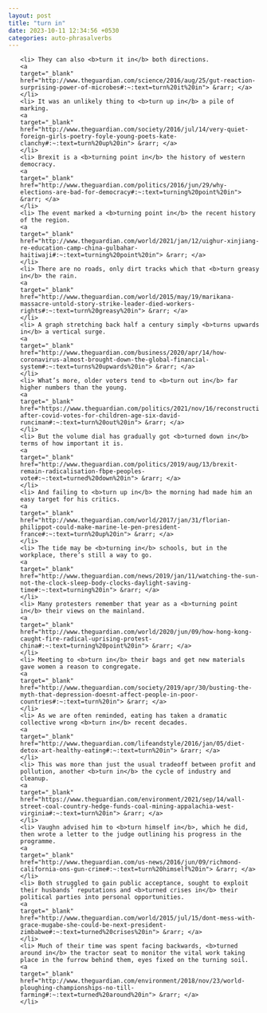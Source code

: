 ```yaml
---
layout: post
title: "turn in"
date: 2023-10-11 12:34:56 +0530
categories: auto-phrasalverbs
---
```

<ol>

    <li> They can also <b>turn it in</b> both directions.
    <a 
    target="_blank" 
    href="http://www.theguardian.com/science/2016/aug/25/gut-reaction-surprising-power-of-microbes#:~:text=turn%20it%20in"> &rarr; </a>
    </li>
    <li> It was an unlikely thing to <b>turn up in</b> a pile of marking.
    <a 
    target="_blank" 
    href="http://www.theguardian.com/society/2016/jul/14/very-quiet-foreign-girls-poetry-foyle-young-poets-kate-clanchy#:~:text=turn%20up%20in"> &rarr; </a>
    </li>
    <li> Brexit is a <b>turning point in</b> the history of western democracy.
    <a 
    target="_blank" 
    href="http://www.theguardian.com/politics/2016/jun/29/why-elections-are-bad-for-democracy#:~:text=turning%20point%20in"> &rarr; </a>
    </li>
    <li> The event marked a <b>turning point in</b> the recent history of the region.
    <a 
    target="_blank" 
    href="http://www.theguardian.com/world/2021/jan/12/uighur-xinjiang-re-education-camp-china-gulbahar-haitiwaji#:~:text=turning%20point%20in"> &rarr; </a>
    </li>
    <li> There are no roads, only dirt tracks which that <b>turn greasy in</b> the rain.
    <a 
    target="_blank" 
    href="http://www.theguardian.com/world/2015/may/19/marikana-massacre-untold-story-strike-leader-died-workers-rights#:~:text=turn%20greasy%20in"> &rarr; </a>
    </li>
    <li> A graph stretching back half a century simply <b>turns upwards in</b> a vertical surge.
    <a 
    target="_blank" 
    href="http://www.theguardian.com/business/2020/apr/14/how-coronavirus-almost-brought-down-the-global-financial-system#:~:text=turns%20upwards%20in"> &rarr; </a>
    </li>
    <li> What’s more, older voters tend to <b>turn out in</b> far higher numbers than the young.
    <a 
    target="_blank" 
    href="https://www.theguardian.com/politics/2021/nov/16/reconstruction-after-covid-votes-for-children-age-six-david-runciman#:~:text=turn%20out%20in"> &rarr; </a>
    </li>
    <li> But the volume dial has gradually got <b>turned down in</b> terms of how important it is.
    <a 
    target="_blank" 
    href="http://www.theguardian.com/politics/2019/aug/13/brexit-remain-radicalisation-fbpe-peoples-vote#:~:text=turned%20down%20in"> &rarr; </a>
    </li>
    <li> And failing to <b>turn up in</b> the morning had made him an easy target for his critics.
    <a 
    target="_blank" 
    href="http://www.theguardian.com/world/2017/jan/31/florian-philippot-could-make-marine-le-pen-president-france#:~:text=turn%20up%20in"> &rarr; </a>
    </li>
    <li> The tide may be <b>turning in</b> schools, but in the workplace, there’s still a way to go.
    <a 
    target="_blank" 
    href="http://www.theguardian.com/news/2019/jan/11/watching-the-sun-not-the-clock-sleep-body-clocks-daylight-saving-time#:~:text=turning%20in"> &rarr; </a>
    </li>
    <li> Many protesters remember that year as a <b>turning point in</b> their views on the mainland.
    <a 
    target="_blank" 
    href="http://www.theguardian.com/world/2020/jun/09/how-hong-kong-caught-fire-radical-uprising-protest-china#:~:text=turning%20point%20in"> &rarr; </a>
    </li>
    <li> Meeting to <b>turn in</b> their bags and get new materials gave women a reason to congregate.
    <a 
    target="_blank" 
    href="http://www.theguardian.com/society/2019/apr/30/busting-the-myth-that-depression-doesnt-affect-people-in-poor-countries#:~:text=turn%20in"> &rarr; </a>
    </li>
    <li> As we are often reminded, eating has taken a dramatic collective wrong <b>turn in</b> recent decades.
    <a 
    target="_blank" 
    href="http://www.theguardian.com/lifeandstyle/2016/jan/05/diet-detox-art-healthy-eating#:~:text=turn%20in"> &rarr; </a>
    </li>
    <li> This was more than just the usual tradeoff between profit and pollution, another <b>turn in</b> the cycle of industry and cleanup.
    <a 
    target="_blank" 
    href="https://www.theguardian.com/environment/2021/sep/14/wall-street-coal-country-hedge-funds-coal-mining-appalachia-west-virginia#:~:text=turn%20in"> &rarr; </a>
    </li>
    <li> Vaughn advised him to <b>turn himself in</b>, which he did, then wrote a letter to the judge outlining his progress in the programme.
    <a 
    target="_blank" 
    href="http://www.theguardian.com/us-news/2016/jun/09/richmond-california-ons-gun-crime#:~:text=turn%20himself%20in"> &rarr; </a>
    </li>
    <li> Both struggled to gain public acceptance, sought to exploit their husbands’ reputations and <b>turned crises in</b> their political parties into personal opportunities.
    <a 
    target="_blank" 
    href="http://www.theguardian.com/world/2015/jul/15/dont-mess-with-grace-mugabe-she-could-be-next-president-zimbabwe#:~:text=turned%20crises%20in"> &rarr; </a>
    </li>
    <li> Much of their time was spent facing backwards, <b>turned around in</b> the tractor seat to monitor the vital work taking place in the furrow behind them, eyes fixed on the turning soil.
    <a 
    target="_blank" 
    href="http://www.theguardian.com/environment/2018/nov/23/world-ploughing-championships-no-till-farming#:~:text=turned%20around%20in"> &rarr; </a>
    </li>